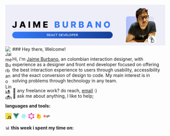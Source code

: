 <img src="https://raw.githubusercontent.com/eltranseunteurbano/eltranseunteurbano/main/banner.jpg" />
### Hey there, Welcome! 
<a href="https://www.linkedin.com/in/eltranseunteurbano/">
  <img align="left" alt="Jaime Burbano Linkedin" width="22px" src="https://raw.githubusercontent.com/peterthehan/peterthehan/master/assets/linkedin.svg" />
</a>

<br />

Hi, i'm [Jaime Burbano](https://jaimeburbano.com/), an colombian interaction designer, with experience as a designer and front end developer focused on offering the best interaction experience to users through usability, accessibility and the exact conversion of design to code. My main interest is in solving problems through technology in any team.

  
- 💼 any freelance work? do reach, [email](mailto:burbanojaime98@gmail.com) :)
- 💬 ask me about anything, I like to help;

**languages and tools:**  

<code><img height="20" src="https://raw.githubusercontent.com/github/explore/80688e429a7d4ef2fca1e82350fe8e3517d3494d/topics/javascript/javascript.png"></code>
<code><img height="20" src="https://raw.githubusercontent.com/github/explore/80688e429a7d4ef2fca1e82350fe8e3517d3494d/topics/vue/vue.png"></code>
<code><img height="20" src="https://raw.githubusercontent.com/github/explore/80688e429a7d4ef2fca1e82350fe8e3517d3494d/topics/react/react.png"></code>
<code><img height="20" src="https://raw.githubusercontent.com/github/explore/5c058a388828bb5fde0bcafd4bc867b5bb3f26f3/topics/graphql/graphql.png"></code>
<code><img height="20" src="https://raw.githubusercontent.com/github/explore/80688e429a7d4ef2fca1e82350fe8e3517d3494d/topics/firebase/firebase.png"></code>
<code><img height="20" src="https://raw.githubusercontent.com/github/explore/80688e429a7d4ef2fca1e82350fe8e3517d3494d/topics/git/git.png"></code>

📊 **this week i spent my time on:**
